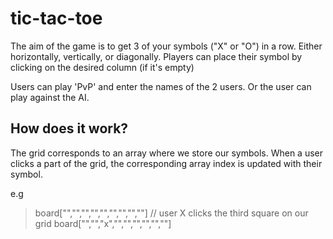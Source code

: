 # tic-tac-toe

The aim of the game is to get 3 of your symbols ("X" or "O") in a row. Either horizontally, vertically, or diagonally. Players can place their symbol by clicking on the desired column (if it's empty)

Users can play 'PvP' and enter the names of the 2 users. Or the user can play against the AI.

## How does it work?

The grid corresponds to an array where we store our symbols.
When a user clicks a part of the grid, the corresponding array index is updated with their symbol.

e.g

> board["","","","","","","","",""]
> // user X clicks the third square on our grid
> board["","","x","","","","","",""]
